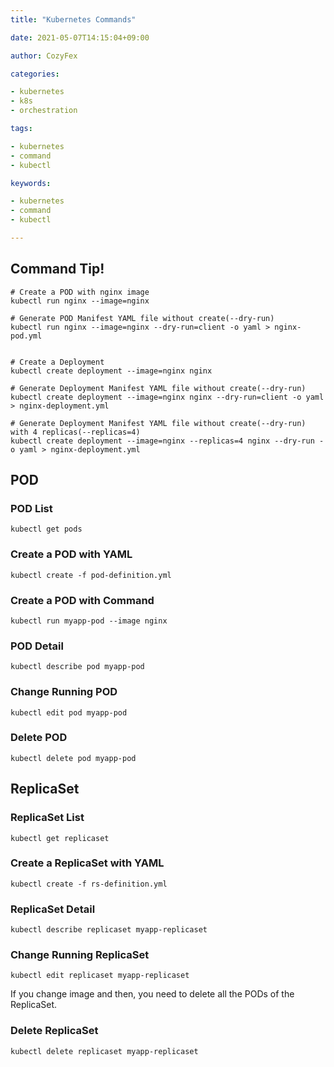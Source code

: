 ```yaml
---
title: "Kubernetes Commands"

date: 2021-05-07T14:15:04+09:00

author: CozyFex

categories:

- kubernetes
- k8s
- orchestration

tags:

- kubernetes
- command
- kubectl

keywords:

- kubernetes
- command
- kubectl

---
```


## Command Tip!

```shell
# Create a POD with nginx image
kubectl run nginx --image=nginx

# Generate POD Manifest YAML file without create(--dry-run)
kubectl run nginx --image=nginx --dry-run=client -o yaml > nginx-pod.yml


# Create a Deployment
kubectl create deployment --image=nginx nginx

# Generate Deployment Manifest YAML file without create(--dry-run)
kubectl create deployment --image=nginx nginx --dry-run=client -o yaml > nginx-deployment.yml

# Generate Deployment Manifest YAML file without create(--dry-run) with 4 replicas(--replicas=4)
kubectl create deployment --image=nginx --replicas=4 nginx --dry-run -o yaml > nginx-deployment.yml
```

## POD

### POD List

```shell
kubectl get pods
```

### Create a POD with YAML

```shell
kubectl create -f pod-definition.yml
```

### Create a POD with Command

```shell
kubectl run myapp-pod --image nginx
```

### POD Detail

```shell
kubectl describe pod myapp-pod
```

### Change Running POD

```shell
kubectl edit pod myapp-pod
```

### Delete POD

```shell
kubectl delete pod myapp-pod
```

## ReplicaSet

### ReplicaSet List

```shell
kubectl get replicaset
```

### Create a ReplicaSet with YAML

```shell
kubectl create -f rs-definition.yml
```

### ReplicaSet Detail

```shell
kubectl describe replicaset myapp-replicaset
```

### Change Running ReplicaSet

```shell
kubectl edit replicaset myapp-replicaset
```

If you change image and then, you need to delete all the PODs of the ReplicaSet.

### Delete ReplicaSet

```shell
kubectl delete replicaset myapp-replicaset
```




